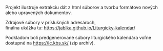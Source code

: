 Projekt ilustruje extrakciu dát z html súborov a tvorbu formátovo nových alebo upravených dokumentov.  

Zdrojové súbory v príslušných adresároch,  
finálna ukážka tu: https://jablka.github.io/Liturgicky-kalendar/

Podkladom boli predgenerované súbory liturgického kalendára voľne dostupné na https://lc.kbs.sk/ (zip archív).  